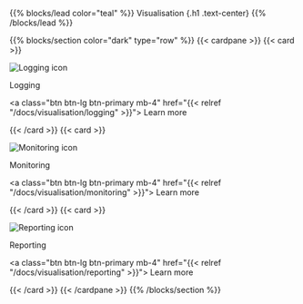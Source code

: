 {{% blocks/lead color="teal" %}}
Visualisation
{.h1 .text-center}
{{% /blocks/lead %}}

{{% blocks/section color="dark" type="row" %}}
{{< cardpane >}}
{{< card >}}

![Logging icon](logging.png)

Logging

<a class="btn btn-lg btn-primary mb-4" href="{{< relref "/docs/visualisation/logging" >}}">
Learn more <i class="fas fa-arrow-alt-circle-right ms-2"></i>
</a>

{{< /card >}}
{{< card >}}

![Monitoring icon](monitoring.png)

Monitoring

<a class="btn btn-lg btn-primary mb-4" href="{{< relref "/docs/visualisation/monitoring" >}}">
Learn more <i class="fas fa-arrow-alt-circle-right ms-2"></i>
</a>

{{< /card >}}
{{< card >}}

![Reporting icon](reporting.png)

Reporting

<a class="btn btn-lg btn-primary mb-4" href="{{< relref "/docs/visualisation/reporting" >}}">
Learn more <i class="fas fa-arrow-alt-circle-right ms-2"></i>
</a>

{{< /card >}}
{{< /cardpane >}}
{{% /blocks/section %}}